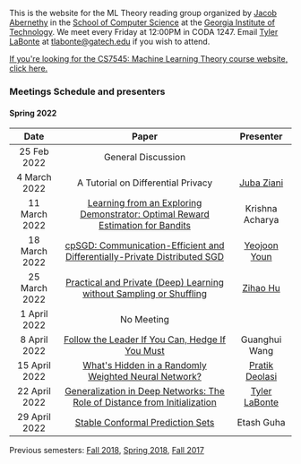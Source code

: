 This is the website for the ML Theory reading group organized by [Jacob Abernethy](https://www.cc.gatech.edu/~jabernethy9/) in the [School of Computer Science](https://www.scs.gatech.edu/) at the [Georgia Institute of Technology](http://www.gatech.edu/). We meet every Friday at 12:00PM in CODA 1247. Email [Tyler LaBonte](https://tyler-labonte.com) at <tlabonte@gatech.edu> if you wish to attend. 

[If you're looking for the CS7545: Machine Learning Theory course website, click here.](./CS7545)

### Meetings Schedule and presenters

#### Spring 2022

| Date          | Paper                                                                                                              | Presenter                                                              |
| :-----------: | :----------------------------------------------------------------------------------------------------------------: | :-----------------------------------------------------------------------: |
| 25 Feb 2022   | General Discussion                                                                                                 |                                                                           |
| 4 March 2022  | A Tutorial on Differential Privacy                                                                                 | [Juba Ziani](https://www.isye.gatech.edu/users/juba-ziani)          |
| 11 March 2022 | [Learning from an Exploring Demonstrator: Optimal Reward Estimation for Bandits](https://arxiv.org/abs/2106.14866) | Krishna Acharya                                                           |
| 18 March 2022 | [cpSGD: Communication-Efficient and Differentially-Private Distributed SGD](https://arxiv.org/abs/1805.10559)      | [Yeojoon Youn](https://www.linkedin.com/in/yeojoon-youn-84971b168)    |
| 25 March 2022 | [Practical and Private (Deep) Learning without Sampling or Shuffling](https://arxiv.org/abs/2103.00039)            | [Zihao Hu](https://zihaohu.github.io/)                            |
| 1 April 2022  | No Meeting                                                                                                         |                                                                           |
| 8 April 2022  | [Follow the Leader If You Can, Hedge If You Must](https://arxiv.org/abs/1301.0534)                                 | Guanghui Wang                                                             |
| 15 April 2022 | [What's Hidden in a Randomly Weighted Neural Network?](https://arxiv.org/abs/1911.13299)                           | [Pratik Deolasi](https://www.linkedin.com/in/pratik-deolasi-71a679194/) |
| 22 April 2022 | [Generalization in Deep Networks: The Role of Distance from Initialization](https://arxiv.org/abs/1901.01672)      | [Tyler LaBonte](https://tyler-labonte.com)                             |
| 29 April 2022 | [Stable Conformal Prediction Sets](https://arxiv.org/abs/2112.10224)                                               | Etash Guha                                                                 |

Previous semesters: [Fall 2018](fall18), [Spring 2018](spring18), [Fall 2017](fall17)
